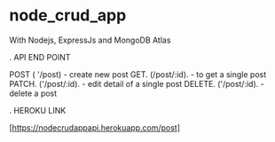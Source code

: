# node_crud_app

With Nodejs, ExpressJs and MongoDB Atlas


. API END POINT

POST   ( '/post)   - create new post
GET.  (/post/:id). - to get a single post 
PATCH.  ('/post/:id).  - edit detail of a single post 
DELETE.  ('/post/:id).  - delete a post 


. HEROKU LINK 

[https://nodecrudappapi.herokuapp.com/post]

